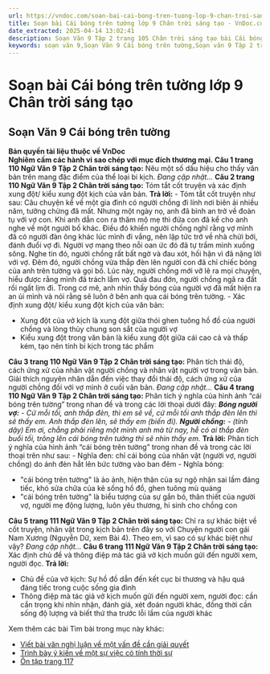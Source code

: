 ```yaml
---
url: https://vndoc.com/soan-bai-cai-bong-tren-tuong-lop-9-chan-troi-sang-tao-322272
title: Soạn bài Cái bóng trên tường lớp 9 Chân trời sáng tạo - VnDoc.com
date_extracted: 2025-04-14 13:02:41
description: Soạn Văn 9 Tập 2 trang 105 Chân trời sáng tạo bài Cái bóng trên tường gồm phần trả lời chi tiết, đầy đủ, bám sát các câu hỏi, yêu cầu trong SGK (chỉ có trên VnDoc). Mời các bạn tham khảo.
keywords: soạn văn 9,Soạn Văn 9 Cái bóng trên tường,Soạn văn 9 Tập 2 trang 105 Chân trời sáng tạo,Cái bóng trên tường lớp 9 Chân trời sáng tạo,Cái bóng trên tường trang 105 lớp 9,Soạn Văn 9 Cái bóng trên tường Chân trời sáng tạo,văn 9,ngữ văn 9,soạn văn 9 chân trời sáng tạo,soạn văn 9 tập 2,giải văn 9,soạn ngữ văn 9,giải ngữ văn 9,giải sgk ngữ văn 9
---
```


# Soạn bài Cái bóng trên tường lớp 9 Chân trời sáng tạo
## **Soạn Văn 9 Cái bóng trên tường**
**Bản quyền tài liệu thuộc về VnDoc**  
**Nghiêm cấm các hành vi sao chép với mục đích thương mại.**
**Câu 1 trang 110 Ngữ Văn 9 Tập 2 Chân trời sáng tạo:** Nêu một số dấu hiệu cho thấy văn bản trên mang đặc điểm của thể loại bi kịch.
_Đang cập nhật..._
**Câu 2 trang 110 Ngữ Văn 9 Tập 2 Chân trời sáng tạo:** Tóm tắt cốt truyện và xác định xung đột/ kiểu xung đột kịch của văn bản.
**Trả lời:**
\- Tóm tắt cốt truyện như sau:
Câu chuyện kể về một gia đình có người chồng đi lính nơi biên ải nhiều năm, tưởng chừng đã mất. Nhưng một ngày nọ, anh đã bình an trở về đoàn tụ với vợ con. Khi anh dẫn con ra thăm mộ mẹ thì đứa con đã kể cho anh nghe về một người bố khác. Điều đó khiến người chồng nghĩ rằng vợ mình đã có người đàn ông khác lúc mình đi vắng, nên lập tức trở về nhà chửi bới, đánh đuổi vợ đi. Người vợ mang theo nỗi oan ức đó đã tự trầm mình xuống sông. Nghe tin đó, người chồng rất bất ngờ và đau xót, hối hận vì đã nặng lời với vợ. Đêm đó, người chồng vừa thắp đèn lên người con đã chỉ chiếc bóng của anh trên tường và gọi bố. Lúc này, người chồng mới vỡ lẽ ra mọi chuyện, hiểu được rằng mình đã trách lầm vợ. Quá đau đớn, người chồng ngã ra đất rồi ngất lịm đi. Trong cơ mê, anh nhìn thấy bóng của người vợ đã mất hiện ra an ủi mình và nói rằng sẽ luôn ở bên anh qua cái bóng trên tường.
\- Xác định xung đột/ kiểu xung đột kịch của văn bản:
  * Xung đột của vở kịch là xung đột giữa thói ghen tuông hồ đồ của người chồng và lòng thủy chung son sắt của người vợ
  * Kiểu xung đột trong văn bản là kiểu xung đột giữa cái cao cả và thấp kém, tạo nên tính bi kịch trong tác phẩm

**Câu 3 trang 110 Ngữ Văn 9 Tập 2 Chân trời sáng tạo:** Phân tích thái độ, cách ứng xử của nhân vật người chồng và nhân vật người vợ trong văn bản. Giải thích nguyên nhân dẫn đến việc thay đổi thái độ, cách ứng xử của người chồng đối với vợ mình ở cuối văn bản.
_Đang cập nhật..._
**Câu 4 trang 110 Ngữ Văn 9 Tập 2 Chân trời sáng tạo:** Phân tích ý nghĩa của hình ảnh “cái bóng trên tường” trong nhan đề và trong các lời thoại dưới đây:
_**Bóng người vợ:** \- Cứ mỗi tối, anh thắp đèn, thì em sẽ về, cứ mỗi tối anh thắp đèn lên thì sẽ thấy em. Anh thắp đèn lên, sẽ thấy em \(biến đi\)._
_**Người chồng:** \- \(tỉnh dậy\) Em ơi, chẳng phải riêng một mình anh mà từ nay, hễ có ai thắp đèn buổi tối, trông lên cái bóng trên tường thì sẽ nhìn thấy em._
**Trả lời:**
Phân tích ý nghĩa của hình ảnh “cái bóng trên tường” trong nhan đề và trong các lời thoại trên như sau:
\- Nghĩa đen: chỉ cái bóng của nhân vật \(người vợ, người chồng\) do ánh đèn hắt lên bức tường vào ban đêm
\- Nghĩa bóng:
  * "cái bóng trên tường" là ảo ảnh, hiện thân của sự ngộ nhận sai lầm đáng tiếc, khó sửa chữa của kẻ sống hồ đồ, ghen tuông mù quáng
  * "cái bóng trên tường" là biểu tượng của sự gắn bó, thân thiết của người vợ, người mẹ động lượng, luôn yêu thương, hi sinh cho chồng con

**Câu 5 trang 111 Ngữ Văn 9 Tập 2 Chân trời sáng tạo:** Chỉ ra sự khác biệt về cốt truyện, nhân vật trong kịch bản trên đây so với Chuyện người con gái Nam Xương \(Nguyễn Dữ, xem Bài 4\). Theo em, vì sao có sự khác biệt như vậy?
_Đang cập nhật..._
**Câu 6 trang 111 Ngữ Văn 9 Tập 2 Chân trời sáng tạo:** Xác định chủ đề và thông điệp mà tác giả vở kịch muốn gửi đến người xem, người đọc.
**Trả lời:**
  * Chủ đề của vở kịch: Sự hồ đồ dẫn đến kết cục bi thương và hậu quá đáng tiếc trong cuộc sống gia đình
  * Thông điệp mà tác giả vở kịch muốn gửi đến người xem, người đọc: cần cẩn trọng khi nhìn nhận, đánh giá, xét đoán người khác, đồng thời cần sống độ lượng và biết thứ tha trước lỗi lầm của người khác

Xem thêm các bài Tìm bài trong mục này khác:
  * [Viết bài văn nghị luận về một vấn đề cần giải quyết](</soan-bai-viet-bai-van-nghi-luan-ve-mot-van-de-can-giai-quyet-lop-9-tap-2-chan-troi-sang-tao-322274>)
  * [Trình bày ý kiến về một sự việc có tính thời sự](</soan-bai-trinh-bay-y-kien-ve-mot-su-viec-co-tinh-thoi-su-lop-9-tap-2-chan-troi-sang-tao-322275>)
  * [Ôn tập trang 117](</soan-bai-on-tap-trang-117-lop-9-tap-2-chan-troi-sang-tao-322276>)

